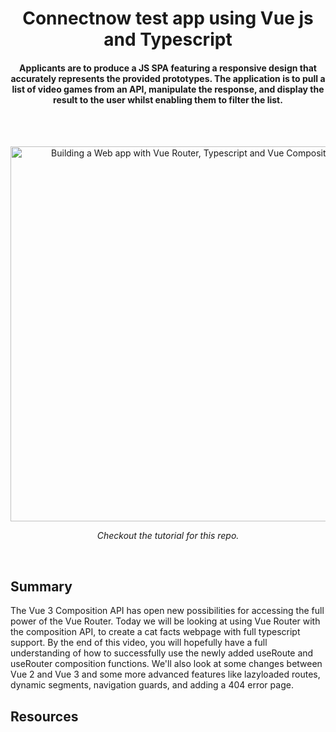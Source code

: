 <h1 align="center">
 Connectnow test app using Vue js and Typescript
</h1>

<h4 align="center">
Applicants are to produce a JS SPA featuring a responsive design that accurately represents the
provided prototypes. The application is to pull a list of video games from an API, manipulate the
response, and display the result to the user whilst enabling them to filter the list. </h4>

<br />
<br />

<p align="center"><a href="https://www.youtube.com/watch?v=hY7F7U8qDPA" target="_blank"><img src="https://img.youtube.com/vi/hY7F7U8qDPA/maxresdefault.jpg" 
alt="Building a Web app with Vue Router, Typescript and Vue Composition API" width="600" /></a></p>
<p align="center"><i>Checkout the tutorial for this repo.</i></p>

<br />

## Summary

The Vue 3 Composition API has open new possibilities for accessing the full
power of the Vue Router. Today we will be looking at using Vue Router with the
composition API, to create a cat facts webpage with full typescript support. By
the end of this video, you will hopefully have a full understanding of how to
successfully use the newly added useRoute and useRouter composition functions.
We'll also look at some changes between Vue 2 and Vue 3 and some more advanced
features like lazyloaded routes, dynamic segments, navigation guards, and adding
a 404 error page.

## Resources

